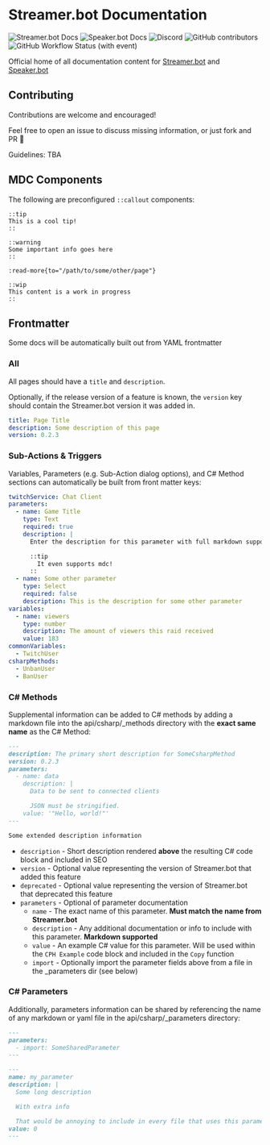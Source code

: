# Streamer.bot Documentation

![Streamer.bot Docs](https://img.shields.io/badge/docs-streamerbot?label=Streamer.bot&color=%239c59f1&link=https%3A%2F%2Fdocs.streamer.bot)
![Speaker.bot Docs](https://img.shields.io/badge/docs-speakerbot?label=Speaker.bot&color=%239c59f1&link=https%3A%2F%2Fspeaker.bot)
![Discord](https://img.shields.io/discord/834650675224248362?logo=discord&label=Discord&color=rgb(82%2C%2094%2C%20235))
![GitHub contributors](https://img.shields.io/github/contributors/Streamerbot/docs?logo=github&label=Contributors)
![GitHub Workflow Status (with event)](https://img.shields.io/github/actions/workflow/status/Streamerbot/docs/deploy-streamerbot.yml)

Official home of all documentation content for [Streamer.bot](https://streamer.bot) and [Speaker.bot](https://speaker.bot)

## Contributing
Contributions are welcome and encouraged!

Feel free to open an issue to discuss missing information, or just fork and PR 💜

Guidelines: TBA

## MDC Components

The following are preconfigured `::callout` components:

```
::tip
This is a cool tip!
::

::warning
Some important info goes here
::

:read-more{to="/path/to/some/other/page"}

::wip
This content is a work in progress
::
```


## Frontmatter
Some docs will be automatically built out from YAML frontmatter

### All
All pages should have a `title` and `description`.

Optionally, if the release version of a feature is known, the `version` key should contain the Streamer.bot version it was added in.

```yml
title: Page Title
description: Some description of this page
version: 0.2.3
```

### Sub-Actions & Triggers
Variables, Parameters (e.g. Sub-Action dialog options), and C# Method sections can automatically be built from front matter keys:

```yml [api/sub-actions/my-sub-action.md]
twitchService: Chat Client
parameters:
  - name: Game Title
    type: Text
    required: true
    description: |
      Enter the description for this parameter with full markdown support.

      ::tip
        It even supports mdc!
      ::
  - name: Some other parameter
    type: Select
    required: false
    description: This is the description for some other parameter
variables:
  - name: viewers
    type: number
    description: The amount of viewers this raid received
    value: 183
commonVariables:
  - TwitchUser
csharpMethods:
  - UnbanUser
  - BanUser
```

### C# Methods
Supplemental information can be added to C# methods by adding a markdown file into the api/csharp/_methods directory with the **exact same name** as the C# Method:


```md [_methods/SomeCsharpMethod.md]
---
description: The primary short description for SomeCsharpMethod
version: 0.2.3
parameters:
  - name: data
    description: |
      Data to be sent to connected clients

      JSON must be stringified.
    value: '"Hello, world!"'
---

Some extended description information
```

- `description` - Short description rendered **above** the resulting C# code block and included in SEO
- `version` - Optional value representing the version of Streamer.bot that added this feature
- `deprecated` - Optional value representing the version of Streamer.bot that deprecated this feature
- `parameters` - Optional of parameter documentation
    - `name` - The exact name of this parameter. **Must match the name from Streamer.bot**
    - `description` - Any additional documentation or info to include with this parameter. **Markdown supported**
    - `value` - An example C# value for this parameter. Will be used within the `CPH Example` code block and included in the `Copy` function
    - `import` - Optionally import the parameter fields above from a file in the  _parameters dir (see below)

### C# Parameters
Additionally, parameters information can be shared by referencing the name of any markdown or yaml file in the api/csharp/_parameters directory:

```md [_methods/SomeCsharpMethod.md]
---
parameters:
  - import: SomeSharedParameter
---
```

```md [_paramters/SomeSharedParamter]
---
name: my_parameter
description: |
  Some long description

  With extra info

  That would be annoying to include in every file that uses this parameter 😉
value: 0
---
```